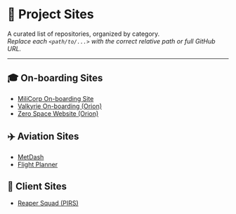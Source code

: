 # 📂 Project Sites

A curated list of repositories, organized by category.  
_Replace each `<path/to/...>` with the correct relative path or full GitHub URL._

---

## 🎓 On-boarding Sites
- [MiliCorp On-boarding Site](</Websites/MiliCorp/>)  
- [Valkyrie On-boarding (Orion)](<Websites/Orion/Valkyries/>)  
- [Zero Space Website (Orion)](<Websites/Orion/ZeroSpace/>)

## ✈️ Aviation Sites
- [MetDash](<Websites/MetDash/>)  
- [Flight Planner](<Websites/FlightPlanner>)

## 💼 Client Sites
- [Reaper Squad (PIRS)](<Websites/FlightPlanner/>)
